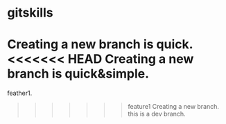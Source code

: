 # gitskills
Creating a new branch is quick.
<<<<<<< HEAD
Creating a new branch is quick&simple.
=======
feather1.
>>>>>>> feature1
Creating a new branch.
this is a dev branch.